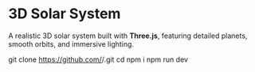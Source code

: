 
# 3D Solar System

A realistic 3D solar system built with **Three.js**, featuring detailed planets, smooth orbits, and immersive lighting.


git clone https://github.com/<your-username>/<your-repo>.git
cd <your-repo>
npm i
npm run dev


